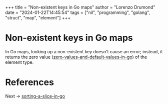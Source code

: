 +++
title = "Non-existent keys in Go maps"
author = "Lorenzo Drumond"
date = "2024-01-22T14:45:54"
tags = ["nil",  "programming",  "golang",  "struct",  "map",  "element"]
+++


# Non-existent keys in Go maps
In Go maps, looking up a non-existent key doesn't cause an error; instead, it returns the zero value ([zero-values-and-default-values-in-go](/wiki/zero-values-and-default-values-in-go/)) of the element type.

# References

Next -> [sorting-a-slice-in-go](/wiki/sorting-a-slice-in-go/)

